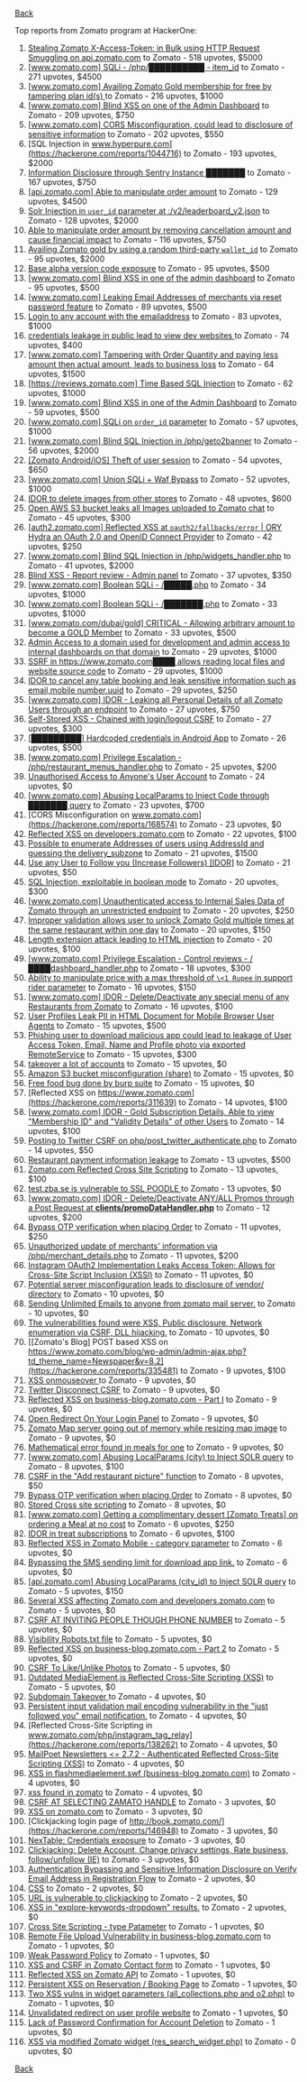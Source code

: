 [Back](../README.md)

Top reports from Zomato program at HackerOne:

1. [Stealing Zomato X-Access-Token: in Bulk using HTTP Request Smuggling on api.zomato.com](https://hackerone.com/reports/771666) to Zomato - 518 upvotes, $5000
2. [[www.zomato.com] SQLi - /php/██████████ - item_id](https://hackerone.com/reports/403616) to Zomato - 271 upvotes, $4500
3. [[www.zomato.com] Availing Zomato Gold membership for free by tampering plan id(s) ](https://hackerone.com/reports/511044) to Zomato - 216 upvotes, $1000
4. [[www.zomato.com] Blind XSS on one of the Admin Dashboard](https://hackerone.com/reports/724889) to Zomato - 209 upvotes, $750
5. [[www.zomato.com] CORS Misconfiguration, could lead to disclosure of sensitive information](https://hackerone.com/reports/426165) to Zomato - 202 upvotes, $550
6. [SQL Injection in www.hyperpure.com](https://hackerone.com/reports/1044716) to Zomato - 193 upvotes, $2000
7. [Information Disclosure through Sentry Instance ███████](https://hackerone.com/reports/697512) to Zomato - 167 upvotes, $750
8. [[api.zomato.com] Able to manipulate order amount](https://hackerone.com/reports/512968) to Zomato - 129 upvotes, $4500
9. [Solr Injection in `user_id` parameter at :/v2/leaderboard_v2.json](https://hackerone.com/reports/952501) to Zomato - 128 upvotes, $2000
10. [Able to manipulate order amount by removing cancellation amount and cause financial impact](https://hackerone.com/reports/614523) to Zomato - 116 upvotes, $750
11. [Availing Zomato gold by using a random third-party `wallet_id`](https://hackerone.com/reports/938021) to Zomato - 95 upvotes, $2000
12. [Base alpha version code exposure](https://hackerone.com/reports/167859) to Zomato - 95 upvotes, $500
13. [[www.zomato.com] Blind XSS in one of the admin dashboard](https://hackerone.com/reports/461272) to Zomato - 95 upvotes, $500
14. [[www.zomato.com] Leaking Email Addresses of merchants via reset password feature](https://hackerone.com/reports/293490) to Zomato - 89 upvotes, $500
15. [Login to any account with the emailaddress](https://hackerone.com/reports/245408) to Zomato - 83 upvotes, $1000
16. [ credentials leakage in public lead to view dev websites ](https://hackerone.com/reports/511440) to Zomato - 74 upvotes, $400
17. [[www.zomato.com] Tampering with Order Quantity and paying less amount then actual amount, leads to business loss](https://hackerone.com/reports/403783) to Zomato - 64 upvotes, $1500
18. [[https://reviews.zomato.com] Time Based SQL Injection](https://hackerone.com/reports/300176) to Zomato - 62 upvotes, $1000
19. [[www.zomato.com] Blind XSS in one of the Admin Dashboard](https://hackerone.com/reports/419731) to Zomato - 59 upvotes, $500
20. [[www.zomato.com] SQLi on `order_id` parameter](https://hackerone.com/reports/358669) to Zomato - 57 upvotes, $1000
21. [[www.zomato.com] Blind SQL Injection in /php/geto2banner](https://hackerone.com/reports/838855) to Zomato - 56 upvotes, $2000
22. [[Zomato Android/iOS] Theft of user session](https://hackerone.com/reports/328486) to Zomato - 54 upvotes, $650
23. [[www.zomato.com] Union SQLi + Waf Bypass](https://hackerone.com/reports/258582) to Zomato - 52 upvotes, $1000
24. [IDOR to delete images from other stores](https://hackerone.com/reports/404797) to Zomato - 48 upvotes, $600
25. [Open AWS S3 bucket leaks all Images uploaded to Zomato chat](https://hackerone.com/reports/507097) to Zomato - 45 upvotes, $300
26. [[auth2.zomato.com] Reflected XSS at `oauth2/fallbacks/error` | ORY Hydra an OAuth 2.0 and OpenID Connect Provider](https://hackerone.com/reports/456333) to Zomato - 42 upvotes, $250
27. [[www.zomato.com] Blind SQL Injection in /php/widgets_handler.php](https://hackerone.com/reports/836079) to Zomato - 41 upvotes, $2000
28. [Blind XSS - Report review - Admin panel](https://hackerone.com/reports/314126) to Zomato - 37 upvotes, $350
29. [[www.zomato.com] Boolean SQLi - /█████.php](https://hackerone.com/reports/297534) to Zomato - 34 upvotes, $1000
30. [[www.zomato.com] Boolean SQLi - /███████.php](https://hackerone.com/reports/301257) to Zomato - 33 upvotes, $1000
31. [[www.zomato.com/dubai/gold] CRITICAL - Allowing arbitrary amount to become a GOLD Member](https://hackerone.com/reports/254211) to Zomato - 33 upvotes, $500
32. [Admin Access to a domain used for development and admin access to internal dashboards on that domain](https://hackerone.com/reports/271407) to Zomato - 29 upvotes, $1000
33. [SSRF in https://www.zomato.com████ allows reading local files and website source code](https://hackerone.com/reports/271224) to Zomato - 29 upvotes, $1000
34. [IDOR to cancel any table booking and leak sensitive information such as email,mobile number,uuid](https://hackerone.com/reports/265258) to Zomato - 29 upvotes, $250
35. [[www.zomato.com] IDOR - Leaking all Personal Details of all Zomato Users through an endpoint](https://hackerone.com/reports/269937) to Zomato - 27 upvotes, $750
36. [Self-Stored XSS - Chained with login/logout CSRF](https://hackerone.com/reports/632017) to Zomato - 27 upvotes, $300
37. [[█████████] Hardcoded credentials in Android App](https://hackerone.com/reports/246995) to Zomato - 26 upvotes, $500
38. [[www.zomato.com] Privilege Escalation - /php/restaurant_menus_handler.php](https://hackerone.com/reports/300454) to Zomato - 25 upvotes, $200
39. [Unauthorised Access to Anyone's User Account](https://hackerone.com/reports/202921) to Zomato - 24 upvotes, $0
40. [[www.zomato.com] Abusing LocalParams to Inject Code through ███████ query](https://hackerone.com/reports/341600) to Zomato - 23 upvotes, $700
41. [CORS Misconfiguration on www.zomato.com](https://hackerone.com/reports/168574) to Zomato - 23 upvotes, $0
42. [Reflected XSS on developers.zomato.com](https://hackerone.com/reports/418823) to Zomato - 22 upvotes, $100
43. [Possible to enumerate Addresses of users using AddressId and guessing the delivery_subzone](https://hackerone.com/reports/514897) to Zomato - 21 upvotes, $1500
44. [Use any User to Follow you (Increase Followers) [IDOR]](https://hackerone.com/reports/245969) to Zomato - 21 upvotes, $50
45. [SQL Injection, exploitable in boolean mode](https://hackerone.com/reports/246412) to Zomato - 20 upvotes, $300
46. [[www.zomato.com] Unauthenticated access to Internal Sales Data of Zomato through an unrestricted endpoint](https://hackerone.com/reports/263535) to Zomato - 20 upvotes, $250
47. [Improper validation allows user to unlock Zomato Gold multiple times at the same restaurant within one day](https://hackerone.com/reports/486629) to Zomato - 20 upvotes, $150
48. [Length extension attack leading to HTML injection](https://hackerone.com/reports/251572) to Zomato - 20 upvotes, $100
49. [[www.zomato.com] Privilege Escalation - Control reviews - /████dashboard_handler.php](https://hackerone.com/reports/300099) to Zomato - 18 upvotes, $300
50. [Ability to manipulate price with a max threshold of `\<1 Rupee` in support rider parameter](https://hackerone.com/reports/927661) to Zomato - 16 upvotes, $150
51. [[www.zomato.com] IDOR - Delete/Deactivate any special menu of any Restaurants from Zomato](https://hackerone.com/reports/264919) to Zomato - 16 upvotes, $100
52. [User Profiles Leak PII in HTML Document for Mobile Browser User Agents](https://hackerone.com/reports/288596) to Zomato - 15 upvotes, $500
53. [Phishing user to download malicious app could lead to leakage of User Access Token, Email, Name and Profile photo via exported RemoteService](https://hackerone.com/reports/384257) to Zomato - 15 upvotes, $300
54. [takeover a lot of accounts](https://hackerone.com/reports/180388) to Zomato - 15 upvotes, $0
55. [Amazon S3 bucket misconfiguration (share)](https://hackerone.com/reports/229690) to Zomato - 15 upvotes, $0
56. [Free food bug done by burp suite](https://hackerone.com/reports/762883) to Zomato - 15 upvotes, $0
57. [Reflected XSS on https://www.zomato.com](https://hackerone.com/reports/311639) to Zomato - 14 upvotes, $100
58. [[www.zomato.com] IDOR - Gold Subscription Details, Able to view "Membership ID" and "Validity Details" of other Users](https://hackerone.com/reports/344145) to Zomato - 14 upvotes, $100
59. [Posting to Twitter CSRF on php/post_twitter_authenticate.php](https://hackerone.com/reports/249234) to Zomato - 14 upvotes, $50
60. [Restaurant payment information leakage](https://hackerone.com/reports/252043) to Zomato - 13 upvotes, $500
61. [Zomato.com Reflected Cross Site Scripting](https://hackerone.com/reports/303522) to Zomato - 13 upvotes, $100
62. [test.zba.se is vulnerable to SSL POODLE  ](https://hackerone.com/reports/201520) to Zomato - 13 upvotes, $0
63. [[www.zomato.com] IDOR - Delete/Deactivate ANY/ALL Promos through a Post Request at **clients/promoDataHandler.php**](https://hackerone.com/reports/264754) to Zomato - 12 upvotes, $200
64. [Bypass OTP verification when placing Order](https://hackerone.com/reports/247158) to Zomato - 11 upvotes, $250
65. [Unauthorized update of merchants' information via /php/merchant_details.php](https://hackerone.com/reports/255651) to Zomato - 11 upvotes, $200
66. [Instagram OAuth2 Implementation Leaks Access Token; Allows for Cross-Site Script Inclusion (XSSI)](https://hackerone.com/reports/138270) to Zomato - 11 upvotes, $0
67. [Potential server misconfiguration leads to disclosure of vendor/ directory](https://hackerone.com/reports/271391) to Zomato - 10 upvotes, $0
68. [Sending Unlimited Emails to anyone from zomato mail server.](https://hackerone.com/reports/518928) to Zomato - 10 upvotes, $0
69. [ The vulnerabilities found were XSS, Public disclosure, Network enumeration via CSRF, DLL hijacking.](https://hackerone.com/reports/927413) to Zomato - 10 upvotes, $0
70. [[Zomato's Blog] POST based XSS on https://www.zomato.com/blog/wp-admin/admin-ajax.php?td_theme_name=Newspaper&v=8.2](https://hackerone.com/reports/335481) to Zomato - 9 upvotes, $100
71. [XSS onmouseover ](https://hackerone.com/reports/139981) to Zomato - 9 upvotes, $0
72. [Twitter Disconnect CSRF](https://hackerone.com/reports/114127) to Zomato - 9 upvotes, $0
73. [Reflected XSS on business-blog.zomato.com - Part I](https://hackerone.com/reports/137905) to Zomato - 9 upvotes, $0
74. [Open Redirect On Your Login Panel](https://hackerone.com/reports/473064) to Zomato - 9 upvotes, $0
75. [Zomato Map server going out of memory while resizing map image](https://hackerone.com/reports/751904) to Zomato - 9 upvotes, $0
76. [Mathematical error  found in meals for one](https://hackerone.com/reports/819333) to Zomato - 9 upvotes, $0
77. [[www.zomato.com] Abusing LocalParams (city) to Inject SOLR query](https://hackerone.com/reports/844428) to Zomato - 8 upvotes, $100
78. [CSRF in the "Add restaurant picture" function](https://hackerone.com/reports/169699) to Zomato - 8 upvotes, $50
79. [Bypass OTP verification when placing Order](https://hackerone.com/reports/142221) to Zomato - 8 upvotes, $0
80. [Stored Cross site scripting](https://hackerone.com/reports/145246) to Zomato - 8 upvotes, $0
81. [[www.zomato.com] Getting a complimentary dessert [Zomato Treats] on ordering a Meal at no cost](https://hackerone.com/reports/321938) to Zomato - 6 upvotes, $250
82. [IDOR in treat subscriptions](https://hackerone.com/reports/313050) to Zomato - 6 upvotes, $100
83. [Reflected XSS in Zomato Mobile - category parameter](https://hackerone.com/reports/230119) to Zomato - 6 upvotes, $0
84. [Bypassing the SMS sending limit for download app link.](https://hackerone.com/reports/517711) to Zomato - 6 upvotes, $0
85. [[api.zomato.com] Abusing LocalParams (city_id) to Inject SOLR query](https://hackerone.com/reports/953203) to Zomato - 5 upvotes, $150
86. [Several XSS affecting Zomato.com and developers.zomato.com](https://hackerone.com/reports/114631) to Zomato - 5 upvotes, $0
87. [CSRF AT INVITING PEOPLE THOUGH PHONE NUMBER](https://hackerone.com/reports/113865) to Zomato - 5 upvotes, $0
88. [Visibility  Robots.txt file](https://hackerone.com/reports/156182) to Zomato - 5 upvotes, $0
89. [Reflected XSS on business-blog.zomato.com - Part 2](https://hackerone.com/reports/137906) to Zomato - 5 upvotes, $0
90. [CSRF To Like/Unlike Photos](https://hackerone.com/reports/230837) to Zomato - 5 upvotes, $0
91. [Outdated MediaElement.js Reflected Cross-Site Scripting (XSS)](https://hackerone.com/reports/155228) to Zomato - 5 upvotes, $0
92. [Subdomain Takeover ](https://hackerone.com/reports/113869) to Zomato - 4 upvotes, $0
93. [Persistent input validation mail encoding vulnerability  in the "just followed you" email notification.](https://hackerone.com/reports/114879) to Zomato - 4 upvotes, $0
94. [Reflected Cross-Site Scripting in www.zomato.com/php/instagram_tag_relay](https://hackerone.com/reports/138262) to Zomato - 4 upvotes, $0
95. [MailPoet Newsletters \<= 2.7.2 - Authenticated Reflected Cross-Site Scripting (XSS)](https://hackerone.com/reports/200355) to Zomato - 4 upvotes, $0
96. [XSS in flashmediaelement.swf (business-blog.zomato.com)](https://hackerone.com/reports/200351) to Zomato - 4 upvotes, $0
97. [xss found in zomato](https://hackerone.com/reports/240989) to Zomato - 4 upvotes, $0
98. [CSRF AT SELECTING ZAMATO HANDLE](https://hackerone.com/reports/113857) to Zomato - 3 upvotes, $0
99. [XSS on zomato.com](https://hackerone.com/reports/143294) to Zomato - 3 upvotes, $0
100. [Clickjacking login page of http://book.zomato.com/](https://hackerone.com/reports/146948) to Zomato - 3 upvotes, $0
101. [NexTable: Credentials exposure](https://hackerone.com/reports/120941) to Zomato - 3 upvotes, $0
102. [Clickjacking: Delete Account, Change privacy settings, Rate business, follow/unfollow (IE)](https://hackerone.com/reports/338569) to Zomato - 3 upvotes, $0
103. [Authentication Bypassing and Sensitive Information Disclosure on Verify Email Address in Registration Flow](https://hackerone.com/reports/124151) to Zomato - 2 upvotes, $0
104. [CSS](https://hackerone.com/reports/145686) to Zomato - 2 upvotes, $0
105. [URL is vulnerable to clickjacking](https://hackerone.com/reports/337219) to Zomato - 2 upvotes, $0
106. [XSS in "explore-keywords-dropdown" results.](https://hackerone.com/reports/347567) to Zomato - 2 upvotes, $0
107. [Cross Site Scripting - type Patameter](https://hackerone.com/reports/114151) to Zomato - 1 upvotes, $0
108. [Remote File Upload Vulnerability in business-blog.zomato.com](https://hackerone.com/reports/114389) to Zomato - 1 upvotes, $0
109. [Weak Password Policy](https://hackerone.com/reports/115036) to Zomato - 1 upvotes, $0
110. [XSS and CSRF in Zomato Contact form](https://hackerone.com/reports/115248) to Zomato - 1 upvotes, $0
111. [Reflected XSS on Zomato API](https://hackerone.com/reports/125762) to Zomato - 1 upvotes, $0
112. [Persistent XSS on Reservation / Booking Page](https://hackerone.com/reports/123005) to Zomato - 1 upvotes, $0
113. [Two XSS vulns in widget parameters (all_collections.php and o2.php)](https://hackerone.com/reports/115560) to Zomato - 1 upvotes, $0
114. [Unvalidated redirect on user profile website](https://hackerone.com/reports/143265) to Zomato - 1 upvotes, $0
115. [Lack of Password Confirmation  for Account Deletion](https://hackerone.com/reports/950471) to Zomato - 1 upvotes, $0
116. [XSS via modified Zomato widget (res_search_widget.php)](https://hackerone.com/reports/115402) to Zomato - 0 upvotes, $0


[Back](../README.md)